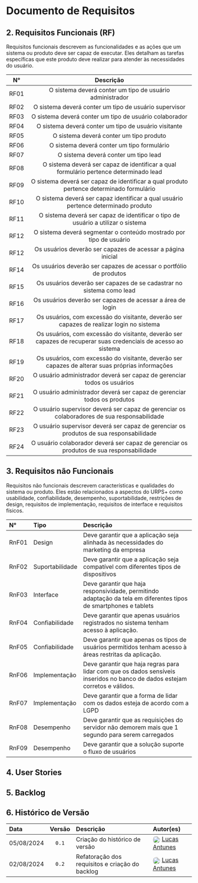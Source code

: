 # Documento de Requisitos

## 2. Requisitos Funcionais (RF)
Requisitos funcionais descrevem as funcionalidades e as ações que um sistema ou produto deve ser capaz de executar. Eles detalham as tarefas específicas que este produto deve realizar para atender às necessidades do usuário.

|  N°  |                                                   Descrição                                                    |
| :--: | :------------------------------------------------------------------------------------------------------------: |
| RF01 |                            O sistema deverá conter um tipo de usuário administrador                            |
| RF02 |                             O sistema deverá conter um tipo de usuário supervisor                              |
| RF03 |                             O sistema deverá conter um tipo de usuário colaborador                             |
| RF04 |                              O sistema deverá conter um tipo de usuário visitante                              |
| RF05 |                                    O sistema deverá conter um tipo produto                                     |
| RF06 |                                   O sistema deverá conter um tipo formulário                                   |
| RF07 |                                      O sistema deverá conter um tipo lead                                      |
| RF08 |             O sistema deverá ser capaz de identificar a qual formulário pertence determinado lead              |
| RF09 |            O sistema deverá ser capaz de identificar a qual produto pertence determinado formulário            |
| RF10 |               O sistema deverá ser capaz identificar a qual usuário pertence determinado produto               |
| RF11 |                O sistema deverá ser capaz de identificar o tipo de usuário a utilizar o sistema                |
| RF12 |                       O sistema deverá segmentar o conteúdo mostrado por tipo de usuário                       |
| RF12 |                          Os usuários deverão ser capazes de acessar a página inicial                           |
| RF14 |                       Os usuários deverão ser capazes de acessar o portfólio de produtos                       |
| RF15 |                      Os usuários deverão ser capazes de se cadastrar no sistema como lead                      |
| RF16 |                           Os usuários deverão ser capazes de acessar a área de login                           |
| RF17 |            Os usuários, com excessão do visitante, deverão ser capazes de realizar login no sistema            |
| RF18 | Os usuários, com excessão do visitante, deverão ser capazes de recuperar suas credenciais de acesso ao sistema |
| RF19 |        Os usuários, com excessão do visitante, deverão ser capazes de alterar suas próprias informações        |
| RF20 |                    O usuário administrador deverá ser capaz de gerenciar todos os usuários                     |
| RF21 |                    O usuário administrador deverá ser capaz de gerenciar todos os produtos                     |
| RF22 |          O usuário supervisor deverá ser capaz de gerenciar os colaboradores de sua responsabilidade           |
| RF23 |             O usuário supervisor deverá ser capaz de gerenciar os produtos de sua responsabilidade             |
| RF24 |            O usuário colaborador deverá ser capaz de gerenciar os produtos de sua responsabilidade             |

## 3. Requisitos não Funcionais
Requisitos não funcionais descrevem características e qualidades do sistema ou produto. Eles estão relacionados a aspectos do URPS+ como usabilidade, confiabilidade, desempenho, suportabilidade, restrições de design, requisitos de implementação, requisitos de interface e requisitos físicos.

| N°    | Tipo            | Descrição                                                                                                                   |
| :---- | :-------------- | :-------------------------------------------------------------------------------------------------------------------------- |
| RnF01 | Design          | Deve garantir que a aplicação seja alinhada às necessidades do marketing da empresa                                         |
| RnF02 | Suportabilidade | Deve garantir que a aplicação seja compatível com diferentes tipos de dispositivos                                          |
| RnF03 | Interface       | Deve garantir que haja responsividade, permitindo adaptação da tela em diferentes tipos de smartphones e tablets            |
| RnF04 | Confiabilidade  | Deve garantir que apenas usuários registrados no sistema tenham acesso à aplicação.                                         |
| RnF05 | Confiabilidade  | Deve garantir que apenas os tipos de usuários permitidos tenham acesso à áreas restritas da aplicação.                      |
| RnF06 | Implementação   | Deve garantir que haja regras para lidar com que os dados sensíveis inseridos no banco de dados estejam corretos e válidos. |
| RnF07 | Implementação   | Deve garantir que a forma de lidar com os dados esteja de acordo com a LGPD                                                 |
| RnF08 | Desempenho      | Deve garantir que as requisições do servidor não demorem mais que 1 segundo para serem carregados                           |
| RnF09 | Desempenho      | Deve garantir que a solução suporte o fluxo de usuários                                                                     |

## 4. User Stories

## 5. Backlog

## 6. Histórico de Versão 
| Data       | Versão | Descrição                                       | Autor(es)                                                                                                                                                                       |
| :--------- | :----: | :---------------------------------------------- | :------------------------------------------------------------------------------------------------------------------------------------------------------------------------------ |
| 05/08/2024 | `0.1`  | Criação do histórico de versão                  | <img src="https://github.com/LucasGSAntunes.png" width="20" height="20" style="border-radius: 50%; vertical-align: middle;"> [Lucas Antunes](https://github.com/LucasGSAntunes) |
| 02/08/2024 | `0.2`  | Refatoração dos requisitos e criação do backlog | <img src="https://github.com/LucasGSAntunes.png" width="20" height="20" style="border-radius: 50%; vertical-align: middle;"> [Lucas Antunes](https://github.com/LucasGSAntunes) |
